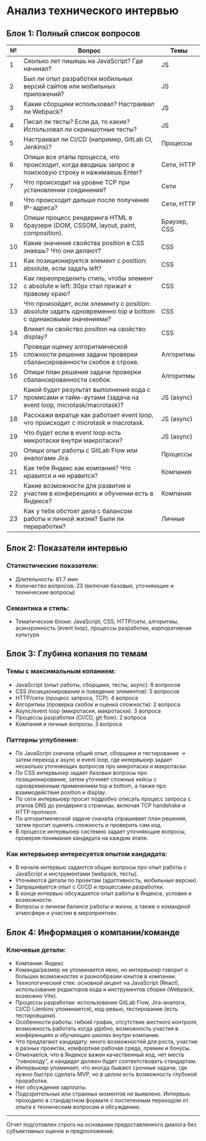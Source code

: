 # Анализ технического интервью

## Блок 1: Полный список вопросов

| №  | Вопрос                                                                                                         | Темы        |
|-----|---------------------------------------------------------------------------------------------------------------|-------------|
| 1   | Сколько лет пишешь на JavaScript? Где начинал?                                                                | JS          |
| 2   | Был ли опыт разработки мобильных версий сайтов или мобильных приложений?                                       | JS          |
| 3   | Какие сборщики использовал? Настраивал ли Webpack?                                                             | JS          |
| 4   | Писал ли тесты? Если да, то какие? Использовал ли скриншотные тесты?                                           | JS          |
| 5   | Настраивал ли CI/CD (например, GitLab CI, Jenkins)?                                                            | Процессы    |
| 6   | Опиши все этапы процесса, что происходит, когда вводишь запрос в поисковую строку и нажимаешь Enter?           | Сети, HTTP  |
| 7   | Что происходит на уровне TCP при установлении соединения?                                                      | Сети        |
| 8   | Что происходит дальше после получения IP-адреса?                                                              | Сети, HTTP  |
| 9   | Опиши процесс рендеринга HTML в браузере (DOM, CSSOM, layout, paint, composition).                             | Браузер, CSS|
| 10  | Какие значения свойства position в CSS знаешь? Что они делают?                                                 | CSS         |
| 11  | Как позиционируется элемент с position: absolute, если задать left?                                           | CSS         |
| 12  | Как переопределить стиль, чтобы элемент с absolute и left: 30px стал прижат к правому краю?                    | CSS         |
| 13  | Что произойдет, если элементу с position: absolute задать одновременно top и bottom с одинаковыми значениями?  | CSS         |
| 14  | Влияет ли свойство position на свойство display?                                                              | CSS         |
| 15  | Проведи оценку алгоритмической сложности решения задачи проверки сбалансированности скобок в строке.           | Алгоритмы   |
| 16  | Опиши план решения задачи проверки сбалансированности скобок.                                                  | Алгоритмы   |
| 17  | Какой будет результат выполнения кода с промисами и тайм-аутами (задача на event loop, microtask/macrotask)? | JS (async)  |
| 18  | Расскажи вкратце как работает event loop, что происходит с microtask и macrotask.                             | JS (async)  |
| 19  | Что будет если в event loop есть микротаски внутри макротаски?                                                 | JS (async)  |
| 20  | Опиши опыт работы с GitLab Flow или аналогами Jira.                                                            | Процессы    |
| 21  | Как тебе Яндекс как компания? Что нравится и не нравится?                                                     | Компания    |
| 22  | Какие возможности для развития и участия в конференциях и обучении есть в Яндексе?                            | Компания    |
| 23  | Как у тебя обстоят дела с балансом работы и личной жизни? Были ли переработки?                                | Личные      |

## Блок 2: Показатели интервью

### Статистические показатели:
- Длительность: 61.7 мин
- Количество вопросов: 23 (включая базовые, уточняющие и технические вопросы)

### Семантика и стиль:
- Тематические блоки: JavaScript, CSS, HTTP/сети, алгоритмы, асинхронность (event loop), процессы разработки, корпоративная культура

## Блок 3: Глубина копания по темам

### Темы с максимальным копанием:
- JavaScript (опыт работы, сборщики, тесты, async): 8 вопросов
- CSS (позиционирование и поведение элементов): 5 вопросов
- HTTP/сети (процесс запроса, TCP): 4 вопроса
- Алгоритмы (проверка скобок и оценка сложности): 2 вопроса
- Async/event loop (микротаски, макротаски): 3 вопроса
- Процессы разработки (CI/CD, git flow): 2 вопроса
- Компания и личные вопросы: 3 вопроса

### Паттерны углубления:
- По JavaScript сначала общий опыт, сборщики и тестирование → затем переход к async и event loop, где интервьюер задает несколько уточняющих вопросов про микротаски и макротаски.
- По CSS интервьюер задает базовые вопросы про позиционирование, затем уточняет сложные кейсы с одновременным применением top и bottom, а также про взаимодействие position и display.
- По сети интервьюер просит подробно описать процесс запроса с этапов DNS до рендеринга страницы, включая TCP handshake и HTTP протокол.
- По алгоритмической задаче сначала спрашивает план решения, затем просит оценить сложность и проверить сам код.
- В процессе интервьюер системно задает уточняющие вопросы, проверяя понимание кандидата на каждом этапе.

### Как интервьюер интересуется опытом кандидата:
- В начале интервью задаются общие вопросы про опыт работы с JavaScript и инструментами (webpack, тесты).
- Уточняются детали по проектам (адаптивность, мобильные версии).
- Запрашивается опыт с CI/CD и процессами разработки.
- В конце интервью обсуждается опыт работы в Яндексе, условия и возможности.
- Вопросы о личном балансе работы и жизни, а также о командной атмосфере и участии в мероприятиях.

## Блок 4: Информация о компании/команде

### Ключевые детали:
- Компания: Яндекс
- Команда/размер не упоминается явно, но интервьюер говорит о больших возможностях и разнообразии юнитов в компании.
- Технологический стек: основной акцент на JavaScript (React), использование редакторов кода и инструментов сборки (Webpack, возможно Vite).
- Процессы разработки: использование GitLab Flow, Jira-аналоги, CI/CD (Jenkins упоминается), код-ревью, тестирование (есть тестировщики).
- Особенности работы: гибкий график, отсутствие жесткого контроля, возможность работать когда удобно, возможность участия в конференциях и обучающих школах внутри компании.
- Что предлагают кандидату: много возможностей для роста, участие в разных проектах, комфортная рабочая среда, премии и бонусы.
- Отмечается, что в Яндексе важен качественный код, нет места "говнокоду", и кандидат должен будет соответствовать стандартам.
- Интервьюер упоминает, что иногда бывают срочные задачи, где нужно быстро сделать MVP, но в целом есть возможность глубокой проработки.
- Нет обсуждения зарплаты.
- Подозрительных или странных моментов не выявлено. Интервью проходило в стандартном формате с постепенным переходом от опыта к техническим вопросам и обсуждению.

---

Отчет подготовлен строго на основании предоставленного диалога без субъективных оценок и предположений.